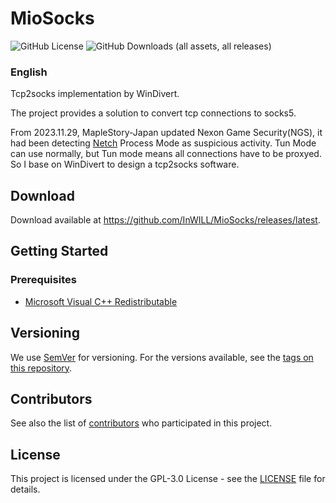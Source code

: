 # MioSocks

![GitHub License](https://img.shields.io/github/license/InWILL/MioSocks)
![GitHub Downloads (all assets, all releases)](https://img.shields.io/github/downloads/InWILL/MioSocks/total)

### English

Tcp2socks implementation by WinDivert.

The project provides a solution to convert tcp connections to socks5.

From 2023.11.29, MapleStory-Japan updated Nexon Game Security(NGS), it had been detecting [Netch](https://github.com/netchx/netch) Process Mode as suspicious activity. Tun Mode can use normally, but Tun mode means all connections have to be proxyed. So I base on WinDivert to design a tcp2socks software.

## Download

Download available at <https://github.com/InWILL/MioSocks/releases/latest>.

## Getting Started

### Prerequisites

* [Microsoft Visual C++ Redistributable](https://docs.microsoft.com/en-US/cpp/windows/latest-supported-vc-redist?view=msvc-170)

## Versioning

We use [SemVer](http://semver.org/) for versioning. For the versions available, see the [tags on this repository](https://github.com/InWILL/MioSocks/tags). 

## Contributors

See also the list of [contributors](https://github.com/InWILL/MioSocks/graphs/contributors) who participated in this project.

## License

This project is licensed under the GPL-3.0 License - see the [LICENSE](LICENSE) file for details.